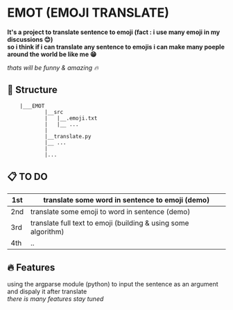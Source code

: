 # EMOT (EMOJI TRANSLATE)
__It's a project to translate sentence to emoji (fact : i use many emoji in my discussions :blush:)__ <br>
__so i think if i can translate any sentence to emojis i can make many poeple around the world be like me :grin:__ <br>

_thats will be funny & amazing :fire:_

## :dart: Structure

```shell
    |___EMOT
            |__src
            |   |__.emoji.txt
            |   |__ ...
            |
            |__translate.py
            |__ ...
            |
            |...
```

## :clipboard: TO DO

| 1st | translate some word in sentence to emoji (demo)                |
|-----|----------------------------------------------------------------|
| 2nd | translate some emoji to word in sentence (demo)                |
| 3rd | translate full text to emoji (building & using some algorithm) |
| 4th |  ..                                                            |

## :fire: Features 

using the argparse module (python) to input the sentence as an argument and dispaly it after translate <br>
_there is many features stay tuned_
